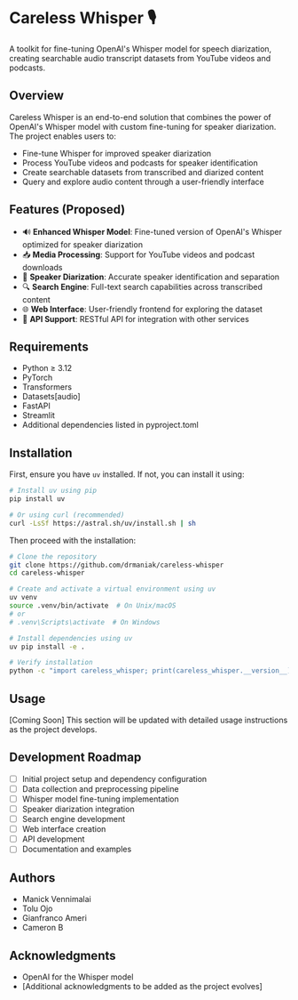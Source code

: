 # Careless Whisper 🎙️

A toolkit for fine-tuning OpenAI's Whisper model for speech diarization, creating searchable audio transcript datasets from YouTube videos and podcasts.

## Overview

Careless Whisper is an end-to-end solution that combines the power of OpenAI's Whisper model with custom fine-tuning for speaker diarization. The project enables users to:

- Fine-tune Whisper for improved speaker diarization
- Process YouTube videos and podcasts for speaker identification
- Create searchable datasets from transcribed and diarized content
- Query and explore audio content through a user-friendly interface

## Features (Proposed)

- 🔊 **Enhanced Whisper Model**: Fine-tuned version of OpenAI's Whisper optimized for speaker diarization
- 📥 **Media Processing**: Support for YouTube videos and podcast downloads
- 👥 **Speaker Diarization**: Accurate speaker identification and separation
- 🔍 **Search Engine**: Full-text search capabilities across transcribed content
- 🌐 **Web Interface**: User-friendly frontend for exploring the dataset
- 🔄 **API Support**: RESTful API for integration with other services

<!--## Project Structure-->
<!---->
<!--careless-whisper/-->
<!--├── careless_whisper/ # Main package directory-->
<!--├── data/ # Dataset storage-->
<!--├── models/ # Fine-tuned model checkpoints-->
<!--├── notebooks/ # Development and analysis notebooks-->
<!--└── scripts/ # Utility scripts-->
<!---->

## Requirements

- Python ≥ 3.12
- PyTorch
- Transformers
- Datasets\[audio\]
- FastAPI
- Streamlit
- Additional dependencies listed in pyproject.toml

## Installation

First, ensure you have `uv` installed. If not, you can install it using:

```bash
# Install uv using pip
pip install uv

# Or using curl (recommended)
curl -LsSf https://astral.sh/uv/install.sh | sh
```

Then proceed with the installation:

```bash
# Clone the repository
git clone https://github.com/drmaniak/careless-whisper
cd careless-whisper

# Create and activate a virtual environment using uv
uv venv
source .venv/bin/activate  # On Unix/macOS
# or
# .venv\Scripts\activate  # On Windows

# Install dependencies using uv
uv pip install -e .

# Verify installation
python -c "import careless_whisper; print(careless_whisper.__version__)"
```

## Usage

[Coming Soon] This section will be updated with detailed usage instructions as the project develops.

## Development Roadmap

- [ ] Initial project setup and dependency configuration
- [ ] Data collection and preprocessing pipeline
- [ ] Whisper model fine-tuning implementation
- [ ] Speaker diarization integration
- [ ] Search engine development
- [ ] Web interface creation
- [ ] API development
- [ ] Documentation and examples

## Authors

- Manick Vennimalai
- Tolu Ojo
- Gianfranco Ameri
- Cameron B

## Acknowledgments

- OpenAI for the Whisper model
- [Additional acknowledgments to be added as the project evolves]
